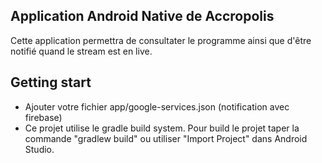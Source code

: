 

Application Android Native de Accropolis
-------------------------------------------------------------------------------

Cette application permettra de consultater le programme ainsi que d'être notifié quand le stream est en live.

## Getting start ##
 * Ajouter votre fichier app/google-services.json (notification avec firebase)
 * Ce projet utilise le gradle build system. Pour build le projet taper la commande "gradlew build" ou utiliser "Import Project" dans Android Studio.
